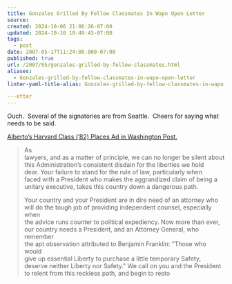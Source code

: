 ```yaml
---
title: Gonzales Grilled By Fellow Classmates In Wapo Open Letter
source: 
created: 2024-10-06 21:06:26-07:00
updated: 2024-10-10 10:49:43-07:00
tags:
  - post
date: 2007-05-17T11:24:00.000-07:00
published: true
url: /2007/05/gonzales-grilled-by-fellow-classmates.html
aliases:
  - Gonzales-grilled-by-fellow-classmates-in-wapo-open-letter
linter-yaml-title-alias: Gonzales-grilled-by-fellow-classmates-in-wapo-open-letter

---etter
---
```



Ouch.  Several of the signatories are from Seattle.  Cheers for saying what needs to be said.  
  
[Alberto’s Harvard Class (’82) Places Ad in Washington Post.](https://www.democraticunderground.com/discuss/duboard.php?az=view_all&address=132x3266220)  

> As  
> lawyers, and as a matter of principle, we can no longer be silent about  
> this Administration’s consistent disdain for the liberties we hold  
> dear. Your failure to stand for the rule of law, particularly when  
> faced with a President who makes the aggrandized claim of being a  
> unitary executive, takes this country down a dangerous path.  
>   
>   
> Your country and your President are in dire need of an attorney who  
> will do the tough job of providing independent counsel, especially when  
> the advice runs counter to political expediency. Now more than ever,  
> our country needs a President, and an Attorney General, who remember  
> the apt observation attributed to Benjamin Franklin: "Those who would  
> give up essential Liberty to purchase a little temporary Safety,  
> deserve neither Liberty nor Safety." We call on you and the President  
> to relent from this reckless path, and begin to resto